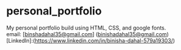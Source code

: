 # personal_portfolio
My personal  portfolio build using HTML, CSS, and google fonts.<br>
email: [binshadahal35@gmail.com] (binishadahal35@gmail.com)<br>
[LinkedIn]:(https://www.linkedin.com/in/binisha-dahal-579a19303/)
